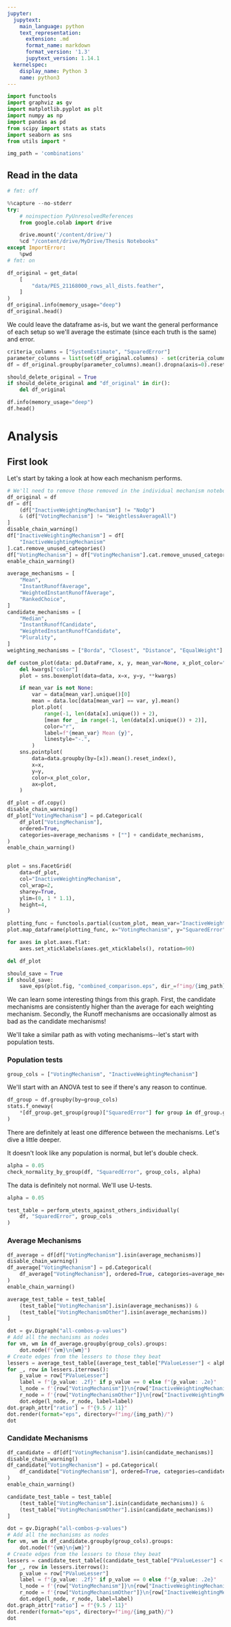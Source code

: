 ```yaml
---
jupyter:
  jupytext:
    main_language: python
    text_representation:
      extension: .md
      format_name: markdown
      format_version: '1.3'
      jupytext_version: 1.14.1
  kernelspec:
    display_name: Python 3
    name: python3
---
```


```python pycharm={"name": "#%%\n"}
import functools
import graphviz as gv
import matplotlib.pyplot as plt
import numpy as np
import pandas as pd
from scipy import stats as stats
import seaborn as sns
from utils import *
```

```python pycharm={"name": "#%%\n"}
img_path = 'combinations'
```

<!-- #region pycharm={"name": "#%% md\n"} -->
## Read in the data
<!-- #endregion -->

```python pycharm={"name": "#%%\n"}
# fmt: off
```

```python pycharm={"name": "#%%\n"}
%%capture --no-stderr
try:
    # noinspection PyUnresolvedReferences
    from google.colab import drive

    drive.mount('/content/drive/')
    %cd "/content/drive/MyDrive/Thesis Notebooks"
except ImportError:
    %pwd
# fmt: on
```

```python pycharm={"name": "#%%\n"}
df_original = get_data(
    [
        "data/PES_21168000_rows_all_dists.feather",
    ]
)
df_original.info(memory_usage="deep")
df_original.head()
```

<!-- #region pycharm={"name": "#%% md\n"} -->
We could leave the dataframe as-is, but we want the general performance of each setup so we'll average the estimate (since each truth is the same) and error.
<!-- #endregion -->

```python pycharm={"name": "#%%\n"}
criteria_columns = ["SystemEstimate", "SquaredError"]
parameter_columns = list(set(df_original.columns) - set(criteria_columns))
df = df_original.groupby(parameter_columns).mean().dropna(axis=0).reset_index()
```

```python pycharm={"name": "#%%\n"}
should_delete_original = True
if should_delete_original and "df_original" in dir():
    del df_original
```

```python pycharm={"name": "#%%\n"}
df.info(memory_usage="deep")
df.head()
```

<!-- #region pycharm={"name": "#%% md\n"} -->
# Analysis
<!-- #endregion -->

<!-- #region pycharm={"name": "#%% md\n"} -->
## First look
<!-- #endregion -->

<!-- #region pycharm={"name": "#%% md\n"} -->
Let's start by taking a look at how each mechanism performs.
<!-- #endregion -->

```python pycharm={"name": "#%%\n"}
# We'll need to remove those removed in the individual mechanism notebooks
df_original = df
df = df[
    (df["InactiveWeightingMechanism"] != "NoOp")
    & (df["VotingMechanism"] != "WeightlessAverageAll")
]
disable_chain_warning()
df["InactiveWeightingMechanism"] = df[
    "InactiveWeightingMechanism"
].cat.remove_unused_categories()
df["VotingMechanism"] = df["VotingMechanism"].cat.remove_unused_categories()
enable_chain_warning()
```

```python pycharm={"name": "#%%\n"}
average_mechanisms = [
    "Mean",
    "InstantRunoffAverage",
    "WeightedInstantRunoffAverage",
    "RankedChoice",
]
candidate_mechanisms = [
    "Median",
    "InstantRunoffCandidate",
    "WeightedInstantRunoffCandidate",
    "Plurality",
]
weighting_mechanisms = ["Borda", "Closest", "Distance", "EqualWeight"]
```

```python pycharm={"name": "#%%\n"}
def custom_plot(data: pd.DataFrame, x, y, mean_var=None, x_plot_color="k", **kwargs):
    del kwargs["color"]
    plot = sns.boxenplot(data=data, x=x, y=y, **kwargs)

    if mean_var is not None:
        var = data[mean_var].unique()[0]
        mean = data.loc[data[mean_var] == var, y].mean()
        plot.plot(
            range(-1, len(data[x].unique()) + 2),
            [mean for _ in range(-1, len(data[x].unique()) + 2)],
            color="r",
            label=f"{mean_var} Mean {y}",
            linestyle="-.",
        )
    sns.pointplot(
        data=data.groupby(by=[x]).mean().reset_index(),
        x=x,
        y=y,
        color=x_plot_color,
        ax=plot,
    )
```

```python pycharm={"name": "#%%\n"}
df_plot = df.copy()
disable_chain_warning()
df_plot["VotingMechanism"] = pd.Categorical(
    df_plot["VotingMechanism"],
    ordered=True,
    categories=average_mechanisms + [""] + candidate_mechanisms,
)
enable_chain_warning()


plot = sns.FacetGrid(
    data=df_plot,
    col="InactiveWeightingMechanism",
    col_wrap=2,
    sharey=True,
    ylim=(0, 1 * 1.1),
    height=4,
)

plotting_func = functools.partial(custom_plot, mean_var="InactiveWeightingMechanism")
plot.map_dataframe(plotting_func, x="VotingMechanism", y="SquaredError")

for axes in plot.axes.flat:
    axes.set_xticklabels(axes.get_xticklabels(), rotation=90)

del df_plot
```

```python pycharm={"name": "#%%\n"}
should_save = True
if should_save:
    save_eps(plot.fig, "combined_comparison.eps", dir_=f"img/{img_path}")
```

<!-- #region pycharm={"name": "#%% md\n"} -->
We can learn some interesting things from this graph. First, the candidate mechanisms are consistently higher than the average for each weighting mechanism. Secondly, the Runoff mechanisms are occasionally almost as bad as the candidate mechanisms!
<!-- #endregion -->

<!-- #region pycharm={"name": "#%% md\n"} -->
We'll take a similar path as with voting mechanisms--let's start with population tests.
<!-- #endregion -->

<!-- #region pycharm={"name": "#%% md\n"} -->
### Population tests
<!-- #endregion -->

```python pycharm={"name": "#%%\n"}
group_cols = ["VotingMechanism", "InactiveWeightingMechanism"]
```

<!-- #region pycharm={"name": "#%% md\n"} -->
We'll start with an ANOVA test to see if there's any reason to continue.
<!-- #endregion -->

```python pycharm={"name": "#%%\n"}
df_group = df.groupby(by=group_cols)
stats.f_oneway(
    *[df_group.get_group(group)["SquaredError"] for group in df_group.groups]
)
```

<!-- #region pycharm={"name": "#%% md\n"} -->
There are definitely at least one difference between the mechanisms. Let's dive a little deeper.
<!-- #endregion -->

<!-- #region pycharm={"name": "#%% md\n"} -->
It doesn't look like any population is normal, but let's double check.
<!-- #endregion -->

```python pycharm={"name": "#%%\n"}
alpha = 0.05
check_normality_by_group(df, "SquaredError", group_cols, alpha)
```

<!-- #region pycharm={"name": "#%% md\n"} -->
The data is definitely not normal. We'll use U-tests.
<!-- #endregion -->

```python pycharm={"name": "#%%\n"}
alpha = 0.05
```

```python pycharm={"name": "#%%\n"}
test_table = perform_utests_against_others_individually(
    df, "SquaredError", group_cols
)
```

<!-- #region pycharm={"name": "#%% md\n"} -->
### Average Mechanisms
<!-- #endregion -->

```python pycharm={"name": "#%%\n"}
df_average = df[df["VotingMechanism"].isin(average_mechanisms)]
disable_chain_warning()
df_average["VotingMechanism"] = pd.Categorical(
    df_average["VotingMechanism"], ordered=True, categories=average_mechanisms
)
enable_chain_warning()
```

```python pycharm={"name": "#%%\n"}
average_test_table = test_table[
    (test_table["VotingMechanism"].isin(average_mechanisms)) &
    (test_table["VotingMechanismOther"].isin(average_mechanisms))
]
```

```python pycharm={"name": "#%%\n"}
dot = gv.Digraph("all-combos-p-values")
# Add all the mechanisms as nodes
for vm, wm in df_average.groupby(group_cols).groups:
    dot.node(f"{vm}\n{wm}")
# Create edges from the lessers to those they beat
lessers = average_test_table[(average_test_table["PValueLesser"] < alpha)]
for _, row in lessers.iterrows():
    p_value = row["PValueLesser"]
    label = f"{p_value: .2f}" if p_value == 0 else f"{p_value: .2e}"
    l_node = f'{row["VotingMechanism"]}\n{row["InactiveWeightingMechanism"]}'
    r_node = f'{row["VotingMechanismOther"]}\n{row["InactiveWeightingMechanismOther"]}'
    dot.edge(l_node, r_node, label=label)
dot.graph_attr["ratio"] = f"{9.5 / 11}"
dot.render(format="eps", directory=f"img/{img_path}/")
dot
```

<!-- #region pycharm={"name": "#%% md\n"} -->
### Candidate Mechanisms
<!-- #endregion -->

```python pycharm={"name": "#%%\n"}
df_candidate = df[df["VotingMechanism"].isin(candidate_mechanisms)]
disable_chain_warning()
df_candidate["VotingMechanism"] = pd.Categorical(
    df_candidate["VotingMechanism"], ordered=True, categories=candidate_mechanisms
)
enable_chain_warning()
```

```python pycharm={"name": "#%%\n"}
candidate_test_table = test_table[
    (test_table["VotingMechanism"].isin(candidate_mechanisms)) &
    (test_table["VotingMechanismOther"].isin(candidate_mechanisms))
]
```

```python pycharm={"name": "#%%\n"}
dot = gv.Digraph("all-combos-p-values")
# Add all the mechanisms as nodes
for vm, wm in df_candidate.groupby(group_cols).groups:
    dot.node(f"{vm}\n{wm}")
# Create edges from the lessers to those they beat
lessers = candidate_test_table[(candidate_test_table["PValueLesser"] < alpha)]
for _, row in lessers.iterrows():
    p_value = row["PValueLesser"]
    label = f"{p_value: .2f}" if p_value == 0 else f"{p_value: .2e}"
    l_node = f'{row["VotingMechanism"]}\n{row["InactiveWeightingMechanism"]}'
    r_node = f'{row["VotingMechanismOther"]}\n{row["InactiveWeightingMechanismOther"]}'
    dot.edge(l_node, r_node, label=label)
dot.graph_attr["ratio"] = f"{9.5 / 11}"
dot.render(format="eps", directory=f"img/{img_path}/")
dot
```
